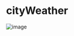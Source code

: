 # cityWeather

![image](https://user-images.githubusercontent.com/50533231/139623503-f69aa929-6700-42db-8510-dd1a0fda0c1a.png)
